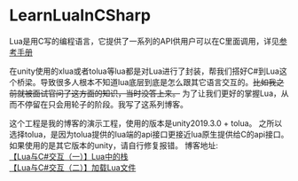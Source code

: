 # LearnLuaInCSharp
Lua是用C写的编程语言，它提供了一系列的API供用户可以在C里面调用，详见[参考手册](http://cloudwu.github.io/lua53doc/contents.html)

在unity使用的xlua或者tolua等lua都是对Lua进行了封装，帮我们搭好C#到Lua这个桥梁。导致很多人根本不知道lua底层到底是怎么跟其它语言交互的。~~比如我之前就被面试官问了这方面的知识，当时没答上来。~~ 为了让我们更好的掌握Lua，从而不停留在只会用轮子的阶段。我写了这系列博客。

这个工程是我的博客的演示工程，使用的版本是unity2019.3.0 + tolua。  之所以选择tolua，是因为tolua提供的lua端的api接口更接近lua原生提供给C的api接口。
如果使用的是其它版本的unity，请自行修复报错。
博客地址:  
[【Lua与C#交互（一）】Lua中的栈](https://blog.csdn.net/j756915370/article/details/105779176)  
[【Lua与C#交互（二）】加载Lua文件](https://blog.csdn.net/j756915370/article/details/105846924)

